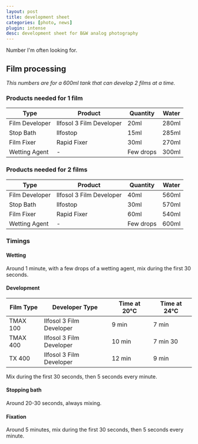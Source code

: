 ```yaml
---
layout: post
title: development sheet
categories: [photo, news]
plugin: intense
desc: development sheet for B&W analog photography
---
```


Number I'm often looking for.

## Film processing

_This numbers are for a 600ml tank that can develop 2 films at a time._

### Products needed for 1 film

| Type                 | Product                   | Quantity  | Water |
|----------------------|---------------------------|-----------|-------|
| Film Developer       | Ilfosol 3 Film Developer  | 20ml      | 280ml |
| Stop Bath            | Ilfostop                  | 15ml      | 285ml |
| Film Fixer           | Rapid Fixer               | 30ml      | 270ml |
| Wetting Agent        | -                         | Few drops | 300ml |

### Products needed for 2 films

| Type                 | Product                   | Quantity  | Water |
|----------------------|---------------------------|-----------|-------|
| Film Developer       | Ilfosol 3 Film Developer  | 40ml      | 560ml |
| Stop Bath            | Ilfostop                  | 30ml      | 570ml |
| Film Fixer           | Rapid Fixer               | 60ml      | 540ml |
| Wetting Agent        | -                         | Few drops | 600ml |

### Timings

#### Wetting

Around 1 minute, with a few drops of a wetting agent, mix during the first 30 seconds.

#### Development

| Film Type            | Developer Type            | Time at 20°C | Time at 24°C |
|----------------------|---------------------------|--------------|--------------|
| TMAX 100             | Ilfosol 3 Film Developer  | 9 min        | 7 min        |
| TMAX 400             | Ilfosol 3 Film Developer  | 10 min       | 7 min 30     |
| TX 400               | Ilfosol 3 Film Developer  | 12 min       | 9 min        |

Mix during the first 30 seconds, then 5 seconds every minute.

#### Stopping bath

Around 20-30 seconds, always mixing.

#### Fixation

Around 5 minutes, mix during the first 30 seconds, then 5 seconds every minute.
